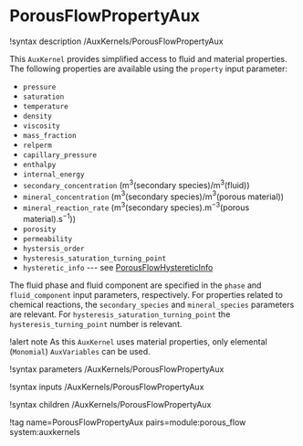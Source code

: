 # PorousFlowPropertyAux

!syntax description /AuxKernels/PorousFlowPropertyAux

This `AuxKernel` provides simplified access to fluid and material properties. The
following properties are available using the `property` input parameter:

- `pressure`
- `saturation`
- `temperature`
- `density`
- `viscosity`
- `mass_fraction`
- `relperm`
- `capillary_pressure`
- `enthalpy`
- `internal_energy`
- `secondary_concentration` (m$^{3}$(secondary species)/m$^{3}$(fluid))
- `mineral_concentration` (m$^{3}$(secondary species)/m$^{3}$(porous material))
- `mineral_reaction_rate` (m$^{3}$(secondary species).m$^{-3}$(porous material).s$^{-1}$))
- `porosity`
- `permeability`
- `hystersis_order`
- `hysteresis_saturation_turning_point`
- `hysteretic_info` --- see [PorousFlowHystereticInfo](PorousFlowHystereticInfo.md)

The fluid phase and fluid component are specified in the `phase` and
`fluid_component` input parameters, respectively.  For properties
related to chemical reactions, the `secondary_species` and
`mineral_species` parameters are relevant.  For `hysteresis_saturation_turning_point` the `hysteresis_turning_point` number is relevant.

!alert note
As this `AuxKernel` uses material properties, only elemental (`Monomial`) `AuxVariables`
can be used.

!syntax parameters /AuxKernels/PorousFlowPropertyAux

!syntax inputs /AuxKernels/PorousFlowPropertyAux

!syntax children /AuxKernels/PorousFlowPropertyAux

!tag name=PorousFlowPropertyAux pairs=module:porous_flow system:auxkernels
